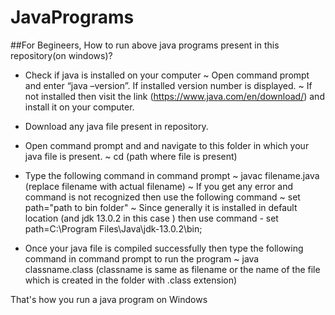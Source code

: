 # JavaPrograms

##For Begineers, How to run above java programs present in this repository(on windows)?

- Check if java is installed on your computer 
      ~ Open command prompt and enter “java –version”. If installed version number is displayed.
      ~ If not installed then visit the link (https://www.java.com/en/download/) and install it on your computer.
      
- Download any java file present in repository.

- Open command prompt and and navigate to this folder in which your java file is present.
     ~ cd (path where file is present)
     
- Type the following command in command prompt
     ~ javac filename.java (replace filename with actual filename)
     ~ If you get any error and command is not recognized then use the following command
     ~ set path="path to bin folder" 
     ~ Since generally it is installed in default location (and jdk 13.0.2 in this case ) then use command - set path=C:\Program Files\Java\jdk-13.0.2\bin;
    
- Once your java file is compiled successfully then type the following command in command prompt to run the program
     ~ java classname.class (classname is same as filename or the name of the file which is created in the folder with .class extension)
    
That's how you run a java program on Windows
